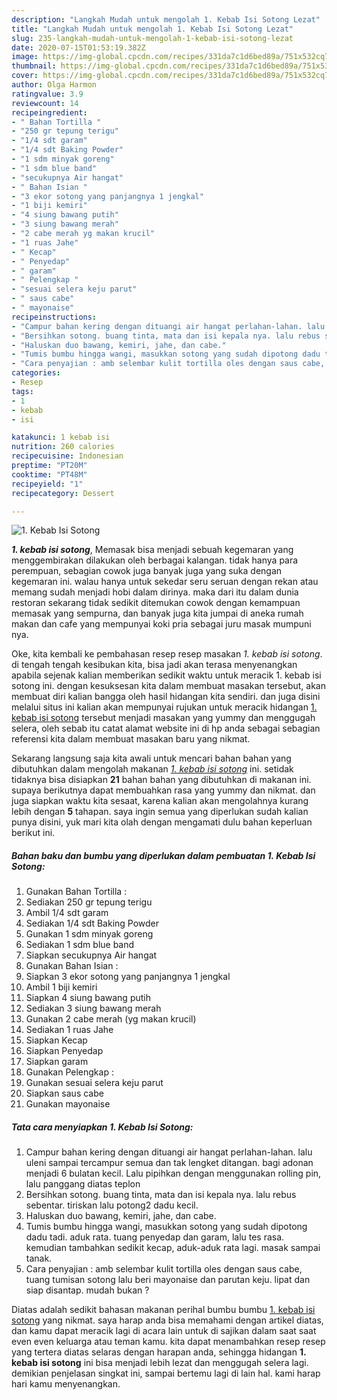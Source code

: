 ```yaml
---
description: "Langkah Mudah untuk mengolah 1. Kebab Isi Sotong Lezat"
title: "Langkah Mudah untuk mengolah 1. Kebab Isi Sotong Lezat"
slug: 235-langkah-mudah-untuk-mengolah-1-kebab-isi-sotong-lezat
date: 2020-07-15T01:53:19.382Z
image: https://img-global.cpcdn.com/recipes/331da7c1d6bed89a/751x532cq70/1-kebab-isi-sotong-foto-resep-utama.jpg
thumbnail: https://img-global.cpcdn.com/recipes/331da7c1d6bed89a/751x532cq70/1-kebab-isi-sotong-foto-resep-utama.jpg
cover: https://img-global.cpcdn.com/recipes/331da7c1d6bed89a/751x532cq70/1-kebab-isi-sotong-foto-resep-utama.jpg
author: Olga Harmon
ratingvalue: 3.9
reviewcount: 14
recipeingredient:
- " Bahan Tortilla "
- "250 gr tepung terigu"
- "1/4 sdt garam"
- "1/4 sdt Baking Powder"
- "1 sdm minyak goreng"
- "1 sdm blue band"
- "secukupnya Air hangat"
- " Bahan Isian "
- "3 ekor sotong yang panjangnya 1 jengkal"
- "1 biji kemiri"
- "4 siung bawang putih"
- "3 siung bawang merah"
- "2 cabe merah yg makan krucil"
- "1 ruas Jahe"
- " Kecap"
- " Penyedap"
- " garam"
- " Pelengkap "
- "sesuai selera keju parut"
- " saus cabe"
- " mayonaise"
recipeinstructions:
- "Campur bahan kering dengan dituangi air hangat perlahan-lahan. lalu uleni sampai tercampur semua dan tak lengket ditangan. bagi adonan menjadi 6 bulatan kecil. Lalu pipihkan dengan menggunakan rolling pin, lalu panggang diatas teplon"
- "Bersihkan sotong. buang tinta, mata dan isi kepala nya. lalu rebus sebentar. tiriskan lalu potong2 dadu kecil."
- "Haluskan duo bawang, kemiri, jahe, dan cabe."
- "Tumis bumbu hingga wangi, masukkan sotong yang sudah dipotong dadu tadi. aduk rata. tuang penyedap dan garam, lalu tes rasa. kemudian tambahkan sedikit kecap, aduk-aduk rata lagi. masak sampai tanak."
- "Cara penyajian : amb selembar kulit tortilla oles dengan saus cabe, tuang tumisan sotong lalu beri mayonaise dan parutan keju. lipat dan siap disantap. mudah bukan ?"
categories:
- Resep
tags:
- 1
- kebab
- isi

katakunci: 1 kebab isi 
nutrition: 260 calories
recipecuisine: Indonesian
preptime: "PT20M"
cooktime: "PT48M"
recipeyield: "1"
recipecategory: Dessert

---
```



![1. Kebab Isi Sotong](https://img-global.cpcdn.com/recipes/331da7c1d6bed89a/751x532cq70/1-kebab-isi-sotong-foto-resep-utama.jpg)

<b><i>1. kebab isi sotong</i></b>, Memasak bisa menjadi sebuah kegemaran yang menggembirakan dilakukan oleh berbagai kalangan. tidak hanya para perempuan, sebagian cowok juga banyak juga yang suka dengan kegemaran ini. walau hanya untuk sekedar seru seruan dengan rekan atau memang sudah menjadi hobi dalam dirinya. maka dari itu dalam dunia restoran sekarang tidak sedikit ditemukan cowok dengan kemampuan memasak yang sempurna, dan banyak juga kita jumpai di aneka rumah makan dan cafe yang mempunyai koki pria sebagai juru masak mumpuni nya.

Oke, kita kembali ke pembahasan resep resep masakan <i>1. kebab isi sotong</i>. di tengah tengah kesibukan kita, bisa jadi akan terasa menyenangkan apabila sejenak kalian memberikan sedikit waktu untuk meracik 1. kebab isi sotong ini. dengan kesuksesan kita dalam membuat masakan tersebut, akan membuat diri kalian bangga oleh hasil hidangan kita sendiri. dan juga disini melalui situs ini kalian akan mempunyai rujukan untuk meracik hidangan <u>1. kebab isi sotong</u> tersebut menjadi masakan yang yummy dan menggugah selera, oleh sebab itu catat alamat website ini di hp anda sebagai sebagian referensi kita dalam membuat masakan baru yang nikmat.




Sekarang langsung saja kita awali untuk mencari bahan bahan yang dibutuhkan dalam mengolah makanan <u><i>1. kebab isi sotong</i></u> ini. setidak tidaknya bisa disiapkan <b>21</b> bahan bahan yang dibutuhkan di makanan ini. supaya berikutnya dapat membuahkan rasa yang yummy dan nikmat. dan juga siapkan waktu kita sesaat, karena kalian akan mengolahnya kurang lebih dengan <b>5</b> tahapan. saya ingin semua yang diperlukan sudah kalian punya disini, yuk mari kita olah dengan mengamati dulu bahan keperluan berikut ini.

<!--inarticleads1-->

##### Bahan baku dan bumbu yang diperlukan dalam pembuatan 1. Kebab Isi Sotong:

1. Gunakan  Bahan Tortilla :
1. Sediakan 250 gr tepung terigu
1. Ambil 1/4 sdt garam
1. Sediakan 1/4 sdt Baking Powder
1. Gunakan 1 sdm minyak goreng
1. Sediakan 1 sdm blue band
1. Siapkan secukupnya Air hangat
1. Gunakan  Bahan Isian :
1. Siapkan 3 ekor sotong yang panjangnya 1 jengkal
1. Ambil 1 biji kemiri
1. Siapkan 4 siung bawang putih
1. Sediakan 3 siung bawang merah
1. Gunakan 2 cabe merah (yg makan krucil)
1. Sediakan 1 ruas Jahe
1. Siapkan  Kecap
1. Siapkan  Penyedap
1. Siapkan  garam
1. Gunakan  Pelengkap :
1. Gunakan sesuai selera keju parut
1. Siapkan  saus cabe
1. Gunakan  mayonaise




<!--inarticleads2-->

##### Tata cara menyiapkan 1. Kebab Isi Sotong:

1. Campur bahan kering dengan dituangi air hangat perlahan-lahan. lalu uleni sampai tercampur semua dan tak lengket ditangan. bagi adonan menjadi 6 bulatan kecil. Lalu pipihkan dengan menggunakan rolling pin, lalu panggang diatas teplon
1. Bersihkan sotong. buang tinta, mata dan isi kepala nya. lalu rebus sebentar. tiriskan lalu potong2 dadu kecil.
1. Haluskan duo bawang, kemiri, jahe, dan cabe.
1. Tumis bumbu hingga wangi, masukkan sotong yang sudah dipotong dadu tadi. aduk rata. tuang penyedap dan garam, lalu tes rasa. kemudian tambahkan sedikit kecap, aduk-aduk rata lagi. masak sampai tanak.
1. Cara penyajian : amb selembar kulit tortilla oles dengan saus cabe, tuang tumisan sotong lalu beri mayonaise dan parutan keju. lipat dan siap disantap. mudah bukan ?




Diatas adalah sedikit bahasan makanan perihal bumbu bumbu <u>1. kebab isi sotong</u> yang nikmat. saya harap anda bisa memahami dengan artikel diatas, dan kamu dapat meracik lagi di acara lain untuk di sajikan dalam saat saat even even keluarga atau teman kamu. kita dapat menambahkan resep resep yang tertera diatas selaras dengan harapan anda, sehingga hidangan <b>1. kebab isi sotong</b> ini bisa menjadi lebih lezat dan menggugah selera lagi. demikian penjelasan singkat ini, sampai bertemu lagi di lain hal. kami harap hari kamu menyenangkan.
